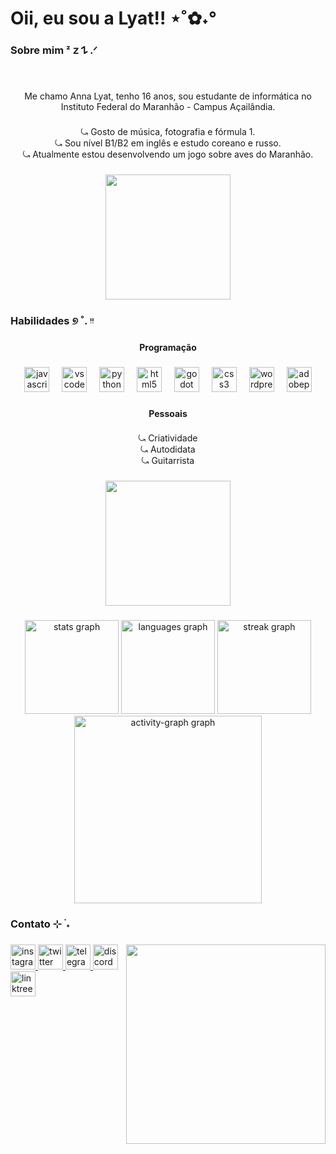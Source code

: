 <h1 align="left">Oii, eu sou a Lyat!! ⋆˚✿˖°</h1>

###

<h3 align="left">Sobre mim ᶻ 𝗓 𐰁 .ᐟ</h3>

###

<br clear="both">

<p align="center">Me chamo Anna Lyat, tenho 16 anos, sou estudante de informática no Instituto Federal do Maranhão - Campus Açailândia.</p>

###

<p align="center">⤿ Gosto de música, fotografia e fórmula 1.<br>⤿ Sou nível B1/B2 em inglês e estudo  coreano e russo.<br>⤿ Atualmente estou desenvolvendo um jogo sobre aves do Maranhão.</p>

###

<div align="center">
  <img height="200" src="https://i.pinimg.com/originals/59/c5/0b/59c50bf7425dbf0eb9af7218ad022635.gif"  />
</div>

###

<h3 align="left">Habilidades ୭ ˚. ᵎᵎ</h3>

###

<h4 align="center">Programação</h4>

###

<div align="center">
  <img src="https://cdn.jsdelivr.net/gh/devicons/devicon/icons/javascript/javascript-original.svg" height="40" alt="javascript logo"  />
  <img width="12" />
  <img src="https://cdn.jsdelivr.net/gh/devicons/devicon/icons/vscode/vscode-original.svg" height="40" alt="vscode logo"  />
  <img width="12" />
  <img src="https://cdn.simpleicons.org/python/3776AB" height="40" alt="python logo"  />
  <img width="12" />
  <img src="https://cdn.simpleicons.org/html5/E34F26" height="40" alt="html5 logo"  />
  <img width="12" />
  <img src="https://cdn.simpleicons.org/godotengine/478CBF" height="40" alt="godot logo"  />
  <img width="12" />
  <img src="https://cdn.simpleicons.org/css3/1572B6" height="40" alt="css3 logo"  />
  <img width="12" />
  <img src="https://cdn.simpleicons.org/wordpress/21759B" height="40" alt="wordpress logo"  />
  <img width="12" />
  <img src="https://skillicons.dev/icons?i=ps" height="40" alt="adobephotoshop logo"  />
</div>

###

###

<h4 align="center">Pessoais</h5>

###

<p align="center">⤿ Criatividade<br>⤿ Autodidata<br>⤿ Guitarrista</p>

###

<div align="center">
  <img height="200" src="https://i.pinimg.com/originals/b5/32/56/b53256abdcbd862e46c89cb5dfeff8c6.gif"  />
</div>

###

<div align="center">
  <img src="https://github-readme-stats.vercel.app/api?username=Lyyyat&hide_title=false&hide_rank=false&show_icons=true&include_all_commits=true&count_private=true&disable_animations=false&theme=dracula&locale=pt-br&hide_border=true&order=1&custom_title=Estat%C3%ADsticas" height="150" alt="stats graph"  />
  <img src="https://github-readme-stats.vercel.app/api/top-langs?username=Lyyyat&locale=pt-br&hide_title=false&layout=compact&card_width=320&langs_count=5&theme=dracula&hide_border=true&order=2&custom_title=Linguagens" height="150" alt="languages graph"  />
  <img src="https://streak-stats.demolab.com?user=Lyyyat&locale=pt-br&mode=daily&theme=dracula&hide_border=true&border_radius=5&order=3" height="150" alt="streak graph"  />
  <img src="https://github-readme-activity-graph.vercel.app/graph?username=Lyyyat&radius=16&theme=dracula&area=true&order=5&hide_title=true&hide_border=true" height="300" alt="activity-graph graph"  />
</div>

###

<h3 align="left">Contato ⊹ ࣪ ˖</h3>

###

<img align="right" height="319" src="https://i.pinimg.com/originals/d7/ff/43/d7ff43c4bad2da81dca001a9e5006273.gif"  />

###

<div align="left">
  <a href="https://www.instagram.com/aetherlith/" target="_blank">
    <img src="https://img.shields.io/static/v1?message=Instagram&logo=instagram&label=&color=E4405F&logoColor=white&labelColor=&style=for-the-badge" height="40" alt="instagram logo"  />
  </a>
  <a href="https://x.com/lylyonlydojimo" target="_blank">
    <img src="https://img.shields.io/static/v1?message=Twitter&logo=twitter&label=&color=1DA1F2&logoColor=white&labelColor=&style=for-the-badge" height="40" alt="twitter logo"  />
  </a>
  <a href="https://web.telegram.org/a/" target="_blank">
    <img src="https://img.shields.io/static/v1?message=Telegram&logo=telegram&label=&color=2CA5E0&logoColor=white&labelColor=&style=for-the-badge" height="40" alt="telegram logo"  />
  </a>
  <a href="https://discord.com/channels/@me" target="_blank">
    <img src="https://img.shields.io/static/v1?message=Discord&logo=discord&label=&color=7289DA&logoColor=white&labelColor=&style=for-the-badge" height="40" alt="discord logo"  />
  </a>
  <a href="https://linktr.ee/lyjiminista" target="_blank">
    <img src="https://img.shields.io/static/v1?message=Linktree&logo=linktree&label=&color=1de9b6&logoColor=white&labelColor=&style=for-the-badge" height="40" alt="linktree logo"  />
  </a>
</div>

###
</div>

###
</div>

###
